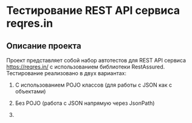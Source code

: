 # Тестирование REST API сервиса reqres.in
## Описание проекта
Проект представляет собой набор автотестов для REST API сервиса https://reqres.in/ с использованием библиотеки RestAssured. Тестирование реализовано в двух вариантах:
  1. С использованием POJO классов (для работы с JSON как с объектами)
  2. Без POJO (работа с JSON напрямую через JsonPath)

  3. 
